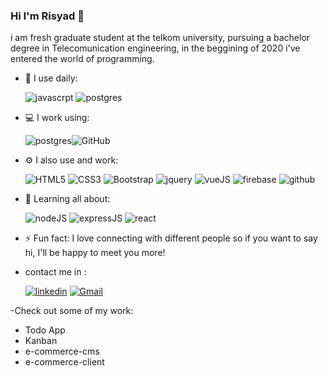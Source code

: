 ### Hi I'm Risyad 👋

i am fresh graduate student at the telkom university, pursuing a bachelor degree in Telecomunication engineering, in the beggining of 2020 i've entered the world of programming. 

- 🚀 I use daily:

  ![javascrpt](https://img.shields.io/badge/javascript%20-%23323330.svg?&style=for-the-badge&logo=javascript&logoColor=%23F7DF1E)
  ![postgres](https://img.shields.io/badge/postgres-%23316192.svg?&style=for-the-badge&logo=postgresql&logoColor=white)
- 💻 I work using:

  ![postgres](https://img.shields.io/badge/postgres-%23316192.svg?&style=for-the-badge&logo=postgresql&logoColor=white)![GitHub](https://img.shields.io/badge/github%20-%23121011.svg?&style=for-the-badge&logo=github&logoColor=white)



- ⚙️ I also use and work: 

  ![HTML5](https://img.shields.io/badge/html5%20-%23E34F26.svg?&style=for-the-badge&logo=html5&logoColor=white)
  ![CSS3](https://img.shields.io/badge/css3%20-%231572B6.svg?&style=for-the-badge&logo=css3&logoColor=white)
  ![Bootstrap](https://img.shields.io/badge/bootstrap%20-%23563D7C.svg?&style=for-the-badge&logo=bootstrap&logoColor=white)
  ![jquery](https://img.shields.io/badge/jquery%20-%230769AD.svg?&style=for-the-badge&logo=jquery&logoColor=white)
  ![vueJS](https://img.shields.io/badge/vuejs%20-%2335495e.svg?&style=for-the-badge&logo=vue.js&logoColor=%234FC08D)
  ![firebase](https://img.shields.io/badge/firebase%20-%23039BE5.svg?&style=for-the-badge&logo=firebase)
  ![github](https://img.shields.io/badge/heroku%20-%23430098.svg?&style=for-the-badge&logo=heroku&logoColor=white)
- 🌱 Learning all about:

  ![nodeJS](https://img.shields.io/badge/node.js%20-%2343853D.svg?&style=for-the-badge&logo=node.js&logoColor=white)
![expressJS](https://img.shields.io/badge/express.js%20-%23404d59.svg?&style=for-the-badge) ![react](https://img.shields.io/badge/react%20-%2320232a.svg?&style=for-the-badge&logo=react&logoColor=%2361DAFB)

- ⚡️ Fun fact: I love connecting with different people so if you want to say hi, I'll be happy to meet you more!

-  contact me in :

    [![linkedin](https://img.shields.io/badge/-risyad_azhary%20-%230077B5.svg?&style=for-the-badge&logo=linkedin&logoColor=white)](https://www.linkedin.com/in/muhammad-risyad-azhary-571021112)
[![Gmail](https://img.shields.io/badge/-risyad01@gmail.com-c14438?style=for-the-badge&logo=Gmail&logoColor=white&link=mailto:risyad01@gmail.com)](mailto:risyad01@gmail.com)

-Check out some of my work:
* Todo App
* Kanban
* e-commerce-cms
* e-commerce-client

